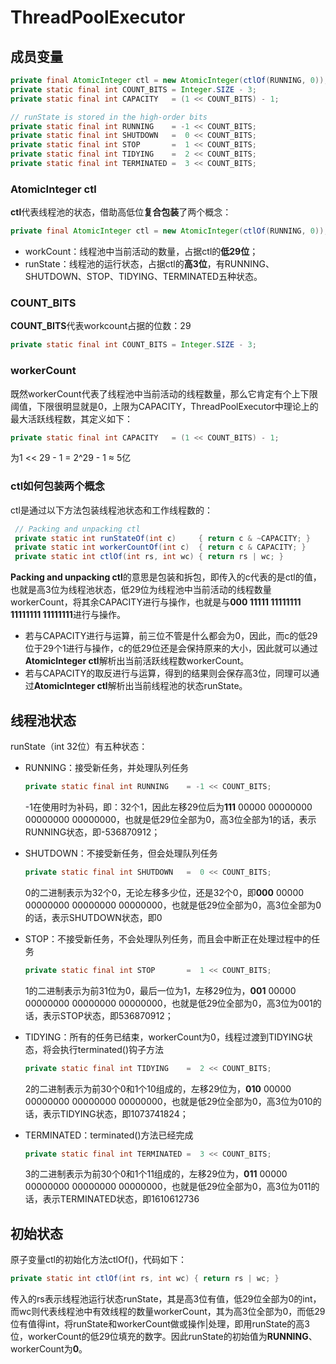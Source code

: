 # ThreadPoolExecutor

> 

## 成员变量

```java
private final AtomicInteger ctl = new AtomicInteger(ctlOf(RUNNING, 0));
private static final int COUNT_BITS = Integer.SIZE - 3;
private static final int CAPACITY   = (1 << COUNT_BITS) - 1;

// runState is stored in the high-order bits
private static final int RUNNING    = -1 << COUNT_BITS;
private static final int SHUTDOWN   =  0 << COUNT_BITS;
private static final int STOP       =  1 << COUNT_BITS;
private static final int TIDYING    =  2 << COUNT_BITS;
private static final int TERMINATED =  3 << COUNT_BITS;
```

### AtomicInteger ctl

**ctl**代表线程池的状态，借助高低位**复合包装**了两个概念：

```java
private final AtomicInteger ctl = new AtomicInteger(ctlOf(RUNNING, 0));
```

- workCount：线程池中当前活动的数量，占据ctl的**低29位**；
- runState：线程池的运行状态，占据ctl的**高3位**，有RUNNING、SHUTDOWN、STOP、TIDYING、TERMINATED五种状态。

### COUNT_BITS

**COUNT_BITS**代表workcount占据的位数：29

```java
private static final int COUNT_BITS = Integer.SIZE - 3;
```

### workerCount

既然workerCount代表了线程池中当前活动的线程数量，那么它肯定有个上下限阈值，下限很明显就是0，上限为CAPACITY，ThreadPoolExecutor中理论上的最大活跃线程数，其定义如下：

```java
private static final int CAPACITY   = (1 << COUNT_BITS) - 1;
```

为1 << 29 - 1 = 2^29 - 1 ≈ 5亿

### ctl如何包装两个概念

ctl是通过以下方法包装线程池状态和工作线程数的：

```java
 // Packing and unpacking ctl
 private static int runStateOf(int c)     { return c & ~CAPACITY; }
 private static int workerCountOf(int c)  { return c & CAPACITY; }
 private static int ctlOf(int rs, int wc) { return rs | wc; }
```

**Packing and unpacking ctl**的意思是包装和拆包，即传入的c代表的是ctl的值，也就是高3位为线程池状态，低29位为线程池中当前活动的线程数量workerCount，将其余CAPACITY进行与操作，也就是与**000 11111 11111111 11111111 11111111**进行与操作。

- 若与CAPACITY进行与运算，前三位不管是什么都会为0，因此，而c的低29位于29个1进行与操作，c的低29位还是会保持原来的大小，因此就可以通过**AtomicInteger ctl**解析出当前活跃线程数workerCount。
- 若与CAPACITY的取反进行与运算，得到的结果则会保存高3位，同理可以通过**AtomicInteger ctl**解析出当前线程池的状态runState。

## 线程池状态

runState（int 32位）有五种状态：

- RUNNING：接受新任务，并处理队列任务

  ```java
  private static final int RUNNING    = -1 << COUNT_BITS;
  ```

  -1在使用时为补码，即：32个1，因此左移29位后为**111** 00000 00000000 00000000 00000000，也就是低29位全部为0，高3位全部为1的话，表示RUNNING状态，即-536870912；

- SHUTDOWN：不接受新任务，但会处理队列任务

  ```java
  private static final int SHUTDOWN   =  0 << COUNT_BITS;
  ```

   0的二进制表示为32个0，无论左移多少位，还是32个0，即**000** 00000 00000000 00000000 00000000，也就是低29位全部为0，高3位全部为0的话，表示SHUTDOWN状态，即0

- STOP：不接受新任务，不会处理队列任务，而且会中断正在处理过程中的任务

  ```java
  private static final int STOP       =  1 << COUNT_BITS;
  ```

   1的二进制表示为前31位为0，最后一位为1，左移29位为，**001** 00000 00000000 00000000 00000000，也就是低29位全部为0，高3位为001的话，表示STOP状态，即536870912；

- TIDYING：所有的任务已结束，workerCount为0，线程过渡到TIDYING状态，将会执行terminated()钩子方法

  ```java
  private static final int TIDYING    =  2 << COUNT_BITS;
  ```

  2的二进制表示为前30个0和1个10组成的，左移29位为，**010** 00000 00000000 00000000 00000000，也就是低29位全部为0，高3位为010的话，表示TIDYING状态，即1073741824；

- TERMINATED：terminated()方法已经完成

  ```java
  private static final int TERMINATED =  3 << COUNT_BITS;
  ```

  3的二进制表示为前30个0和1个11组成的，左移29位为，**011** 00000 00000000 00000000 00000000，也就是低29位全部为0，高3位为011的话，表示TERMINATED状态，即1610612736

## 初始状态

原子变量ctl的初始化方法ctlOf()，代码如下：

```java
private static int ctlOf(int rs, int wc) { return rs | wc; }
```

传入的rs表示线程池运行状态runState，其是高3位有值，低29位全部为0的int，而wc则代表线程池中有效线程的数量workerCount，其为高3位全部为0，而低29位有值得int，将runState和workerCount做或操作|处理，即用runState的高3位，workerCount的低29位填充的数字。因此runState的初始值为**RUNNING**、workerCount为**0**。







